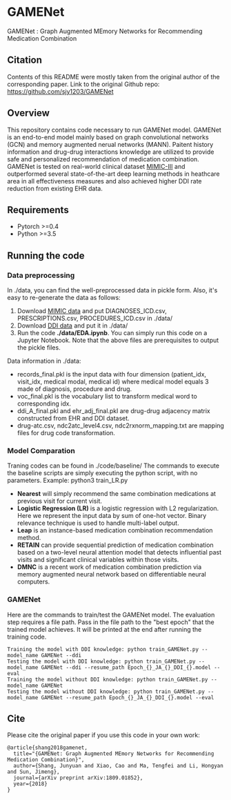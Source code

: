 # GAMENet
GAMENet : Graph Augmented MEmory Networks for Recommending Medication Combination

## Citation
Contents of this README were mostly taken from the original author of the corresponding paper.
Link to the original Github repo: https://github.com/sjy1203/GAMENet


## Overview
This repository contains code necessary to run GAMENet model. GAMENet is an end-to-end model mainly based on graph convolutional networks (GCN) and memory augmented nerual networks (MANN). Paitent history information and drug-drug interactions knowledge are utilized to provide safe and personalized recommendation of medication combination. GAMENet is tested on real-world clinical dataset [MIMIC-III](https://mimic.physionet.org/) and outperformed several state-of-the-art deep learning methods in heathcare area in all effectiveness measures and also achieved higher DDI rate reduction from existing EHR data.


## Requirements
- Pytorch >=0.4
- Python >=3.5


## Running the code
### Data preprocessing
In ./data, you can find the well-preprocessed data in pickle form. Also, it's easy to re-generate the data as follows:
1.  Download [MIMIC data](https://mimic.physionet.org/gettingstarted/dbsetup/) and put DIAGNOSES_ICD.csv, PRESCRIPTIONS.csv, PROCEDURES_ICD.csv in ./data/
2.  Download [DDI data](https://www.dropbox.com/s/8os4pd2zmp2jemd/drug-DDI.csv?dl=0) and put it in ./data/
3.  Run the code **./data/EDA.ipynb**. You can simply run this code on a Jupyter Notebook. Note that the above files are prerequisites to output the pickle files.

Data information in ./data:
  - records_final.pkl is the input data with four dimension (patient_idx, visit_idx, medical modal, medical id) where medical model equals 3 made of diagnosis, procedure and drug.
  - voc_final.pkl is the vocabulary list to transform medical word to corresponding idx.
  - ddi_A_final.pkl and ehr_adj_final.pkl are drug-drug adjacency matrix constructed from EHR and DDI dataset.
  - drug-atc.csv, ndc2atc_level4.csv, ndc2rxnorm_mapping.txt are mapping files for drug code transformation.

  
  
### Model Comparation
 Traning codes can be found in ./code/baseline/
 The commands to execute the baseline scripts are simply executing the python script, with no parameters.
 Example: python3 train_LR.py
 
 - **Nearest** will simply recommend the same combination medications at previous visit for current visit.
 - **Logistic Regression (LR)** is a logistic regression with L2 regularization. Here we represent the input data by sum of one-hot vector. Binary relevance technique is used to handle multi-label output.
 - **Leap** is an instance-based medication combination recommendation method.
 - **RETAIN** can provide sequential prediction of medication combination based on a two-level neural attention model that detects influential past visits and significant clinical variables within those visits.
 - **DMNC** is a recent work of medication combination prediction via memory augmented neural network based on differentiable neural computers. 
 
 
 ### GAMENet
 Here are the commands to train/test the GAMENet model. The evaluation step requires a file path. Pass in the file path to the "best epoch" that the trained model achieves. It will be printed at the end after running the training code.
 ```
 Training the model with DDI knowledge: python train_GAMENet.py --model_name GAMENet --ddi
 Testing the model with DDI knowledge: python train_GAMENet.py --model_name GAMENet --ddi --resume_path Epoch_{}_JA_{}_DDI_{}.model --eval
 Training the model without DDI knowledge: python train_GAMENet.py --model_name GAMENet
 Testing the model without DDI knowledge: python train_GAMENet.py --model_name GAMENet --resume_path Epoch_{}_JA_{}_DDI_{}.model --eval 
 ```
 
## Cite 

Please cite the original paper if you use this code in your own work:

```
@article{shang2018gamenet,
  title="{GAMENet: Graph Augmented MEmory Networks for Recommending Medication Combination}",
  author={Shang, Junyuan and Xiao, Cao and Ma, Tengfei and Li, Hongyan and Sun, Jimeng},
  journal={arXiv preprint arXiv:1809.01852},
  year={2018}
}
```
